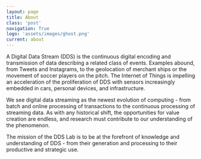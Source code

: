 ```yaml
---
layout: page
title: About
class: 'post'
navigation: True
logo: 'assets/images/ghost.png'
current: about
---
```


A Digital Data Stream (DDS) is the continuous digital encoding and transmission of data describing a related class of events. Examples abound, from Tweets and Instagrams, to the geolocation of merchant ships or the movement of soccer players on the pitch. The Internet of Things is impelling an acceleration of the proliferation of DDS with sensors increasingly embedded in cars, personal devices, and infrastructure.

We see digital data streaming as the newest evolution of computing - from batch and online processing of transactions to the continuous processing of streaming data. As with any historical shift, the opportunities for value creation are endless, and research must contribute to our understanding of the phenomenon.

The mission of the DDS Lab is to be at the forefront of knowledge and understanding of DDS - from their generation and processing to their productive and strategic use.